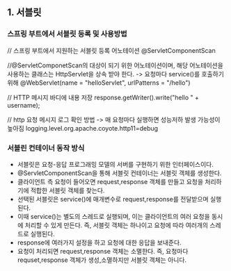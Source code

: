 ## 1. 서블릿
### 스프링 부트에서 서블릿 등록 및 사용방법
// 스프링 부트에서 지원하는 서블릿 등록 어노테이션
@ServletComponentScan

//@ServletComponetScan의 대상이 되기 위한 어노테이션이며, 해당 어노테이션을 사용하는 클래스는 HttpServlet을 상속 받야 한다. -> 요청마다 service()를 호출하기 위해
@WebServlet(name = "helloServlet", urlPatterns = "/hello")

// HTTP 메시지 바디에 내용 저장
response.getWriter().write("hello " + username);

// http 요청 메시지 로그 확인 방법 -> 매 요청마다 실행하면 성능저하 발생 가능성이 높아짐
logging.level.org.apache.coyote.http11=debug

### 서블린 컨테이너 동작 방식
+ 서블릿은 요청-응답 프로그래밍 모델의 서버를 구현하기 위한 인터페이스이다.
+ @ServletComponentScan을 통해 서블릿 컨테이너는 서블릿 객체를 생성한다.
+ 클라이언트 측 요청이 들어오면 request,response 객체를 만들고 요청을 처리하기에 적합한 서블릿 객체를 찾는다.
+ 선택된 서블릿은 service()에 매개변수로 request,response를 전달받으며 실행된다.
+ 이때 service()는 별도의 스레드로 실행되며, 이는 클라이언트의 여러 요청을 동시에 처리할 수 있게 만든다. 즉, 서블릿 객체는 하나이고 요청에 따라 여러개의 스레드로 실행된다.
+ response에 여러가지 설정을 하고 요청에 대한 응답을 보내준다.
+ 요청이 처리되면 request,response 객체는 소멸한다. 즉, 요청마다 requset,response 객체가 생성,소멸하지만 서블릿 객체는 아니다.